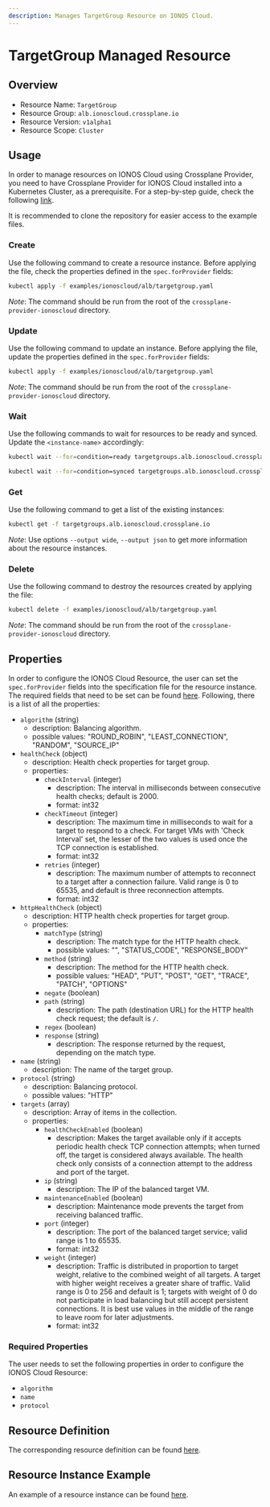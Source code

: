 ```yaml
---
description: Manages TargetGroup Resource on IONOS Cloud.
---
```


# TargetGroup Managed Resource

## Overview

* Resource Name: `TargetGroup`
* Resource Group: `alb.ionoscloud.crossplane.io`
* Resource Version: `v1alpha1`
* Resource Scope: `Cluster`

## Usage

In order to manage resources on IONOS Cloud using Crossplane Provider, you need to have Crossplane Provider for IONOS Cloud installed into a Kubernetes Cluster, as a prerequisite. For a step-by-step guide, check the following [link](https://github.com/ionos-cloud/crossplane-provider-ionoscloud/tree/master/examples/example.md).

It is recommended to clone the repository for easier access to the example files.

### Create

Use the following command to create a resource instance. Before applying the file, check the properties defined in the `spec.forProvider` fields:

```bash
kubectl apply -f examples/ionoscloud/alb/targetgroup.yaml
```

_Note_: The command should be run from the root of the `crossplane-provider-ionoscloud` directory.

### Update

Use the following command to update an instance. Before applying the file, update the properties defined in the `spec.forProvider` fields:

```bash
kubectl apply -f examples/ionoscloud/alb/targetgroup.yaml
```

_Note_: The command should be run from the root of the `crossplane-provider-ionoscloud` directory.

### Wait

Use the following commands to wait for resources to be ready and synced. Update the `<instance-name>` accordingly:

```bash
kubectl wait --for=condition=ready targetgroups.alb.ionoscloud.crossplane.io/<instance-name>
```

```bash
kubectl wait --for=condition=synced targetgroups.alb.ionoscloud.crossplane.io/<instance-name>
```

### Get

Use the following command to get a list of the existing instances:

```bash
kubectl get -f targetgroups.alb.ionoscloud.crossplane.io
```

_Note_: Use options `--output wide`, `--output json` to get more information about the resource instances.

### Delete

Use the following command to destroy the resources created by applying the file:

```bash
kubectl delete -f examples/ionoscloud/alb/targetgroup.yaml
```

_Note_: The command should be run from the root of the `crossplane-provider-ionoscloud` directory.

## Properties

In order to configure the IONOS Cloud Resource, the user can set the `spec.forProvider` fields into the specification file for the resource instance. The required fields that need to be set can be found [here](#required-properties). Following, there is a list of all the properties:

* `algorithm` (string)
	* description: Balancing algorithm.
	* possible values: "ROUND_ROBIN", "LEAST_CONNECTION", "RANDOM", "SOURCE_IP"
* `healthCheck` (object)
	* description: Health check properties for target group.
	* properties:
		* `checkInterval` (integer)
			* description: The interval in milliseconds between consecutive health checks; default is 2000.
			* format: int32
		* `checkTimeout` (integer)
			* description: The maximum time in milliseconds to wait for a target to respond to a check. For target VMs with 'Check Interval' set, the lesser of the two  values is used once the TCP connection is established.
			* format: int32
		* `retries` (integer)
			* description: The maximum number of attempts to reconnect to a target after a connection failure. Valid range is 0 to 65535, and default is three reconnection attempts.
			* format: int32
* `httpHealthCheck` (object)
	* description: HTTP health check properties for target group.
	* properties:
		* `matchType` (string)
			* description: The match type for the HTTP health check.
			* possible values: "", "STATUS_CODE", "RESPONSE_BODY"
		* `method` (string)
			* description: The method for the HTTP health check.
			* possible values: "HEAD", "PUT", "POST", "GET", "TRACE", "PATCH", "OPTIONS"
		* `negate` (boolean)
		* `path` (string)
			* description: The path (destination URL) for the HTTP health check request; the default is `/`.
		* `regex` (boolean)
		* `response` (string)
			* description: The response returned by the request, depending on the match type.
* `name` (string)
	* description: The name of the target group.
* `protocol` (string)
	* description: Balancing protocol.
	* possible values: "HTTP"
* `targets` (array)
	* description: Array of items in the collection.
	* properties:
		* `healthCheckEnabled` (boolean)
			* description: Makes the target available only if it accepts periodic health check TCP connection attempts; when turned off, the target is considered always available. The health check only consists of a connection attempt to the address and port of the target.
		* `ip` (string)
			* description: The IP of the balanced target VM.
		* `maintenanceEnabled` (boolean)
			* description: Maintenance mode prevents the target from receiving balanced traffic.
		* `port` (integer)
			* description: The port of the balanced target service; valid range is 1 to 65535.
			* format: int32
		* `weight` (integer)
			* description: Traffic is distributed in proportion to target weight, relative to the combined weight of all targets. A target with higher weight receives a greater share of traffic. Valid range is 0 to 256 and default is 1; targets with weight of 0 do not participate in load balancing but still accept persistent connections. It is best use values in the middle of the range to leave room for later adjustments.
			* format: int32

### Required Properties

The user needs to set the following properties in order to configure the IONOS Cloud Resource:

* `algorithm`
* `name`
* `protocol`

## Resource Definition

The corresponding resource definition can be found [here](https://github.com/ionos-cloud/crossplane-provider-ionoscloud/tree/master/package/crds/alb.ionoscloud.crossplane.io_targetgroups.yaml).

## Resource Instance Example

An example of a resource instance can be found [here](https://github.com/ionos-cloud/crossplane-provider-ionoscloud/tree/master/examples/ionoscloud/alb/targetgroup.yaml).


